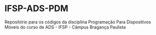 # IFSP-ADS-PDM
Repositório para os códigos da disciplina Programação Para Dispositivos Móveis do curso de ADS - IFSP - Câmpus Bragança Paulista
